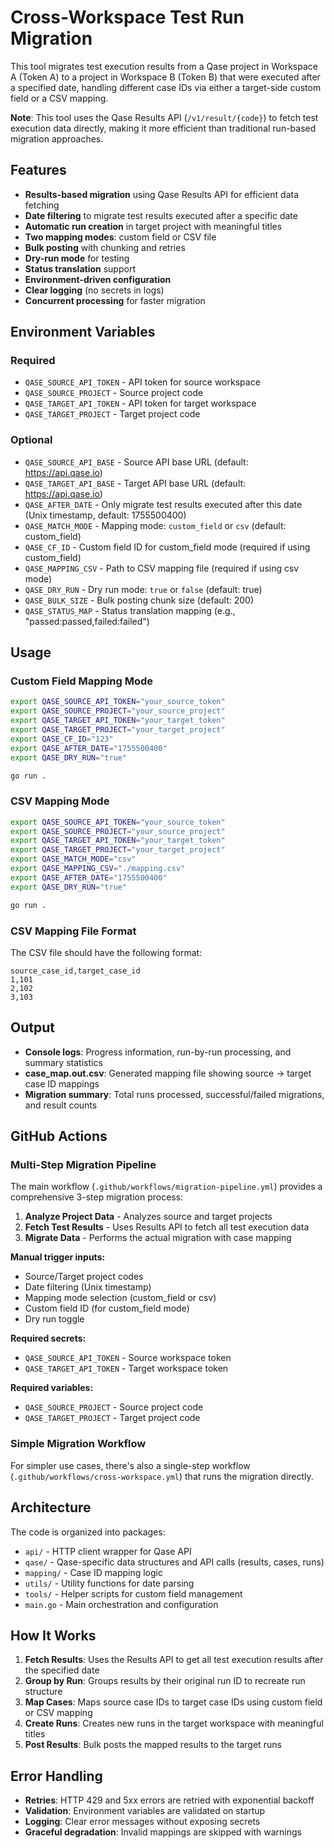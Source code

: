 # Cross-Workspace Test Run Migration

This tool migrates test execution results from a Qase project in Workspace A (Token A) to a project in Workspace B (Token B) that were executed after a specified date, handling different case IDs via either a target-side custom field or a CSV mapping.

**Note**: This tool uses the Qase Results API (`/v1/result/{code}`) to fetch test execution data directly, making it more efficient than traditional run-based migration approaches.

## Features

- **Results-based migration** using Qase Results API for efficient data fetching
- **Date filtering** to migrate test results executed after a specific date
- **Automatic run creation** in target project with meaningful titles
- **Two mapping modes**: custom field or CSV file
- **Bulk posting** with chunking and retries
- **Dry-run mode** for testing
- **Status translation** support
- **Environment-driven configuration**
- **Clear logging** (no secrets in logs)
- **Concurrent processing** for faster migration

## Environment Variables

### Required

- `QASE_SOURCE_API_TOKEN` - API token for source workspace
- `QASE_SOURCE_PROJECT` - Source project code
- `QASE_TARGET_API_TOKEN` - API token for target workspace
- `QASE_TARGET_PROJECT` - Target project code

### Optional

- `QASE_SOURCE_API_BASE` - Source API base URL (default: https://api.qase.io)
- `QASE_TARGET_API_BASE` - Target API base URL (default: https://api.qase.io)
- `QASE_AFTER_DATE` - Only migrate test results executed after this date (Unix timestamp, default: 1755500400)
- `QASE_MATCH_MODE` - Mapping mode: `custom_field` or `csv` (default: custom_field)
- `QASE_CF_ID` - Custom field ID for custom_field mode (required if using custom_field)
- `QASE_MAPPING_CSV` - Path to CSV mapping file (required if using csv mode)
- `QASE_DRY_RUN` - Dry run mode: `true` or `false` (default: true)
- `QASE_BULK_SIZE` - Bulk posting chunk size (default: 200)
- `QASE_STATUS_MAP` - Status translation mapping (e.g., "passed:passed,failed:failed")

## Usage

### Custom Field Mapping Mode

```bash
export QASE_SOURCE_API_TOKEN="your_source_token"
export QASE_SOURCE_PROJECT="your_source_project"
export QASE_TARGET_API_TOKEN="your_target_token"
export QASE_TARGET_PROJECT="your_target_project"
export QASE_CF_ID="123"
export QASE_AFTER_DATE="1755500400"
export QASE_DRY_RUN="true"

go run .
```

### CSV Mapping Mode

```bash
export QASE_SOURCE_API_TOKEN="your_source_token"
export QASE_SOURCE_PROJECT="your_source_project"
export QASE_TARGET_API_TOKEN="your_target_token"
export QASE_TARGET_PROJECT="your_target_project"
export QASE_MATCH_MODE="csv"
export QASE_MAPPING_CSV="./mapping.csv"
export QASE_AFTER_DATE="1755500400"
export QASE_DRY_RUN="true"

go run .
```

### CSV Mapping File Format

The CSV file should have the following format:

```csv
source_case_id,target_case_id
1,101
2,102
3,103
```

## Output

- **Console logs**: Progress information, run-by-run processing, and summary statistics
- **case_map.out.csv**: Generated mapping file showing source → target case ID mappings
- **Migration summary**: Total runs processed, successful/failed migrations, and result counts

## GitHub Actions

### Multi-Step Migration Pipeline

The main workflow (`.github/workflows/migration-pipeline.yml`) provides a comprehensive 3-step migration process:

1. **Analyze Project Data** - Analyzes source and target projects
2. **Fetch Test Results** - Uses Results API to fetch all test execution data
3. **Migrate Data** - Performs the actual migration with case mapping

**Manual trigger inputs:**
- Source/Target project codes
- Date filtering (Unix timestamp)
- Mapping mode selection (custom_field or csv)
- Custom field ID (for custom_field mode)
- Dry run toggle

**Required secrets:**
- `QASE_SOURCE_API_TOKEN` - Source workspace token
- `QASE_TARGET_API_TOKEN` - Target workspace token

**Required variables:**
- `QASE_SOURCE_PROJECT` - Source project code
- `QASE_TARGET_PROJECT` - Target project code

### Simple Migration Workflow

For simpler use cases, there's also a single-step workflow (`.github/workflows/cross-workspace.yml`) that runs the migration directly.

## Architecture

The code is organized into packages:

- `api/` - HTTP client wrapper for Qase API
- `qase/` - Qase-specific data structures and API calls (results, cases, runs)
- `mapping/` - Case ID mapping logic
- `utils/` - Utility functions for date parsing
- `tools/` - Helper scripts for custom field management
- `main.go` - Main orchestration and configuration

## How It Works

1. **Fetch Results**: Uses the Results API to get all test execution results after the specified date
2. **Group by Run**: Groups results by their original run ID to recreate run structure
3. **Map Cases**: Maps source case IDs to target case IDs using custom field or CSV mapping
4. **Create Runs**: Creates new runs in the target workspace with meaningful titles
5. **Post Results**: Bulk posts the mapped results to the target runs

## Error Handling

- **Retries**: HTTP 429 and 5xx errors are retried with exponential backoff
- **Validation**: Environment variables are validated on startup
- **Logging**: Clear error messages without exposing secrets
- **Graceful degradation**: Invalid mappings are skipped with warnings
